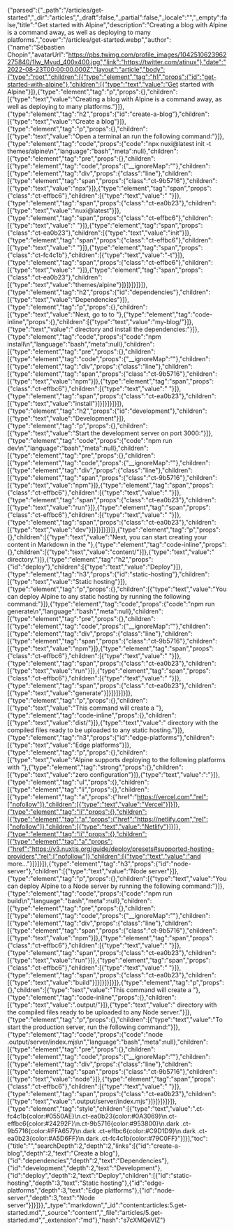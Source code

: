 {"parsed":{"_path":"/articles/get-started","_dir":"articles","_draft":false,"_partial":false,"_locale":"","_empty":false,"title":"Get started with Alpine","description":"Creating a blog with Alpine is a command away, as well as deploying to many platforms.","cover":"/articles/get-started.webp","author":{"name":"Sébastien Chopin","avatarUrl":"https://pbs.twimg.com/profile_images/1042510623962275840/1Iw_Mvud_400x400.jpg","link":"https://twitter.com/atinux"},"date":"2022-08-23T00:00:00.000Z","layout":"article","body":{"type":"root","children":[{"type":"element","tag":"h1","props":{"id":"get-started-with-alpine"},"children":[{"type":"text","value":"Get started with Alpine"}]},{"type":"element","tag":"p","props":{},"children":[{"type":"text","value":"Creating a blog with Alpine is a command away, as well as deploying to many platforms."}]},{"type":"element","tag":"h2","props":{"id":"create-a-blog"},"children":[{"type":"text","value":"Create a blog"}]},{"type":"element","tag":"p","props":{},"children":[{"type":"text","value":"Open a terminal an run the following command:"}]},{"type":"element","tag":"code","props":{"code":"npx nuxi@latest init -t themes/alpine\n","language":"bash","meta":null},"children":[{"type":"element","tag":"pre","props":{},"children":[{"type":"element","tag":"code","props":{"__ignoreMap":""},"children":[{"type":"element","tag":"div","props":{"class":"line"},"children":[{"type":"element","tag":"span","props":{"class":"ct-9b5716"},"children":[{"type":"text","value":"npx"}]},{"type":"element","tag":"span","props":{"class":"ct-effbc6"},"children":[{"type":"text","value":" "}]},{"type":"element","tag":"span","props":{"class":"ct-ea0b23"},"children":[{"type":"text","value":"nuxi@latest"}]},{"type":"element","tag":"span","props":{"class":"ct-effbc6"},"children":[{"type":"text","value":" "}]},{"type":"element","tag":"span","props":{"class":"ct-ea0b23"},"children":[{"type":"text","value":"init"}]},{"type":"element","tag":"span","props":{"class":"ct-effbc6"},"children":[{"type":"text","value":" "}]},{"type":"element","tag":"span","props":{"class":"ct-fc4c1b"},"children":[{"type":"text","value":"-t"}]},{"type":"element","tag":"span","props":{"class":"ct-effbc6"},"children":[{"type":"text","value":" "}]},{"type":"element","tag":"span","props":{"class":"ct-ea0b23"},"children":[{"type":"text","value":"themes/alpine"}]}]}]}]}]},{"type":"element","tag":"h2","props":{"id":"dependencies"},"children":[{"type":"text","value":"Dependencies"}]},{"type":"element","tag":"p","props":{},"children":[{"type":"text","value":"Next, go to to "},{"type":"element","tag":"code-inline","props":{},"children":[{"type":"text","value":"my-blog/"}]},{"type":"text","value":" directory and install the dependencies:"}]},{"type":"element","tag":"code","props":{"code":"npm install\n","language":"bash","meta":null},"children":[{"type":"element","tag":"pre","props":{},"children":[{"type":"element","tag":"code","props":{"__ignoreMap":""},"children":[{"type":"element","tag":"div","props":{"class":"line"},"children":[{"type":"element","tag":"span","props":{"class":"ct-9b5716"},"children":[{"type":"text","value":"npm"}]},{"type":"element","tag":"span","props":{"class":"ct-effbc6"},"children":[{"type":"text","value":" "}]},{"type":"element","tag":"span","props":{"class":"ct-ea0b23"},"children":[{"type":"text","value":"install"}]}]}]}]}]},{"type":"element","tag":"h2","props":{"id":"development"},"children":[{"type":"text","value":"Development"}]},{"type":"element","tag":"p","props":{},"children":[{"type":"text","value":"Start the development server on port 3000:"}]},{"type":"element","tag":"code","props":{"code":"npm run dev\n","language":"bash","meta":null},"children":[{"type":"element","tag":"pre","props":{},"children":[{"type":"element","tag":"code","props":{"__ignoreMap":""},"children":[{"type":"element","tag":"div","props":{"class":"line"},"children":[{"type":"element","tag":"span","props":{"class":"ct-9b5716"},"children":[{"type":"text","value":"npm"}]},{"type":"element","tag":"span","props":{"class":"ct-effbc6"},"children":[{"type":"text","value":" "}]},{"type":"element","tag":"span","props":{"class":"ct-ea0b23"},"children":[{"type":"text","value":"run"}]},{"type":"element","tag":"span","props":{"class":"ct-effbc6"},"children":[{"type":"text","value":" "}]},{"type":"element","tag":"span","props":{"class":"ct-ea0b23"},"children":[{"type":"text","value":"dev"}]}]}]}]}]},{"type":"element","tag":"p","props":{},"children":[{"type":"text","value":"Next, you can start creating your content in Markdown in the "},{"type":"element","tag":"code-inline","props":{},"children":[{"type":"text","value":"content/"}]},{"type":"text","value":" directory."}]},{"type":"element","tag":"h2","props":{"id":"deploy"},"children":[{"type":"text","value":"Deploy"}]},{"type":"element","tag":"h3","props":{"id":"static-hosting"},"children":[{"type":"text","value":"Static hosting"}]},{"type":"element","tag":"p","props":{},"children":[{"type":"text","value":"You can deploy Alpine to any static hosting by running the following command:"}]},{"type":"element","tag":"code","props":{"code":"npm run generate\n","language":"bash","meta":null},"children":[{"type":"element","tag":"pre","props":{},"children":[{"type":"element","tag":"code","props":{"__ignoreMap":""},"children":[{"type":"element","tag":"div","props":{"class":"line"},"children":[{"type":"element","tag":"span","props":{"class":"ct-9b5716"},"children":[{"type":"text","value":"npm"}]},{"type":"element","tag":"span","props":{"class":"ct-effbc6"},"children":[{"type":"text","value":" "}]},{"type":"element","tag":"span","props":{"class":"ct-ea0b23"},"children":[{"type":"text","value":"run"}]},{"type":"element","tag":"span","props":{"class":"ct-effbc6"},"children":[{"type":"text","value":" "}]},{"type":"element","tag":"span","props":{"class":"ct-ea0b23"},"children":[{"type":"text","value":"generate"}]}]}]}]}]},{"type":"element","tag":"p","props":{},"children":[{"type":"text","value":"This command will create a "},{"type":"element","tag":"code-inline","props":{},"children":[{"type":"text","value":"dist/"}]},{"type":"text","value":" directory with the compiled files ready to be uploaded to any static hosting."}]},{"type":"element","tag":"h3","props":{"id":"edge-platforms"},"children":[{"type":"text","value":"Edge platforms"}]},{"type":"element","tag":"p","props":{},"children":[{"type":"text","value":"Alpine supports deploying to the following platforms with "},{"type":"element","tag":"strong","props":{},"children":[{"type":"text","value":"zero configuration"}]},{"type":"text","value":":"}]},{"type":"element","tag":"ul","props":{},"children":[{"type":"element","tag":"li","props":{},"children":[{"type":"element","tag":"a","props":{"href":"https://vercel.com","rel":["nofollow"]},"children":[{"type":"text","value":"Vercel"}]}]},{"type":"element","tag":"li","props":{},"children":[{"type":"element","tag":"a","props":{"href":"https://netlify.com","rel":["nofollow"]},"children":[{"type":"text","value":"Netlify"}]}]},{"type":"element","tag":"li","props":{},"children":[{"type":"element","tag":"a","props":{"href":"https://v3.nuxtjs.org/guide/deploy/presets#supported-hosting-providers","rel":["nofollow"]},"children":[{"type":"text","value":"and more..."}]}]}]},{"type":"element","tag":"h3","props":{"id":"node-server"},"children":[{"type":"text","value":"Node server"}]},{"type":"element","tag":"p","props":{},"children":[{"type":"text","value":"You can deploy Alpine to a Node server by running the following command:"}]},{"type":"element","tag":"code","props":{"code":"npm run build\n","language":"bash","meta":null},"children":[{"type":"element","tag":"pre","props":{},"children":[{"type":"element","tag":"code","props":{"__ignoreMap":""},"children":[{"type":"element","tag":"div","props":{"class":"line"},"children":[{"type":"element","tag":"span","props":{"class":"ct-9b5716"},"children":[{"type":"text","value":"npm"}]},{"type":"element","tag":"span","props":{"class":"ct-effbc6"},"children":[{"type":"text","value":" "}]},{"type":"element","tag":"span","props":{"class":"ct-ea0b23"},"children":[{"type":"text","value":"run"}]},{"type":"element","tag":"span","props":{"class":"ct-effbc6"},"children":[{"type":"text","value":" "}]},{"type":"element","tag":"span","props":{"class":"ct-ea0b23"},"children":[{"type":"text","value":"build"}]}]}]}]}]},{"type":"element","tag":"p","props":{},"children":[{"type":"text","value":"This command will create a "},{"type":"element","tag":"code-inline","props":{},"children":[{"type":"text","value":".output/"}]},{"type":"text","value":" directory with the compiled files ready to be uploaded to any Node server."}]},{"type":"element","tag":"p","props":{},"children":[{"type":"text","value":"To start the production server, run the following command:"}]},{"type":"element","tag":"code","props":{"code":"node .output/server/index.mjs\n","language":"bash","meta":null},"children":[{"type":"element","tag":"pre","props":{},"children":[{"type":"element","tag":"code","props":{"__ignoreMap":""},"children":[{"type":"element","tag":"div","props":{"class":"line"},"children":[{"type":"element","tag":"span","props":{"class":"ct-9b5716"},"children":[{"type":"text","value":"node"}]},{"type":"element","tag":"span","props":{"class":"ct-effbc6"},"children":[{"type":"text","value":" "}]},{"type":"element","tag":"span","props":{"class":"ct-ea0b23"},"children":[{"type":"text","value":".output/server/index.mjs"}]}]}]}]}]},{"type":"element","tag":"style","children":[{"type":"text","value":".ct-fc4c1b{color:#0550AE}\n.ct-ea0b23{color:#0A3069}\n.ct-effbc6{color:#24292F}\n.ct-9b5716{color:#953800}\n.dark .ct-9b5716{color:#FFA657}\n.dark .ct-effbc6{color:#C9D1D9}\n.dark .ct-ea0b23{color:#A5D6FF}\n.dark .ct-fc4c1b{color:#79C0FF}"}]}],"toc":{"title":"","searchDepth":2,"depth":2,"links":[{"id":"create-a-blog","depth":2,"text":"Create a blog"},{"id":"dependencies","depth":2,"text":"Dependencies"},{"id":"development","depth":2,"text":"Development"},{"id":"deploy","depth":2,"text":"Deploy","children":[{"id":"static-hosting","depth":3,"text":"Static hosting"},{"id":"edge-platforms","depth":3,"text":"Edge platforms"},{"id":"node-server","depth":3,"text":"Node server"}]}]}},"_type":"markdown","_id":"content:articles:5.get-started.md","_source":"content","_file":"articles/5.get-started.md","_extension":"md"},"hash":"s7cXMQeVlZ"}